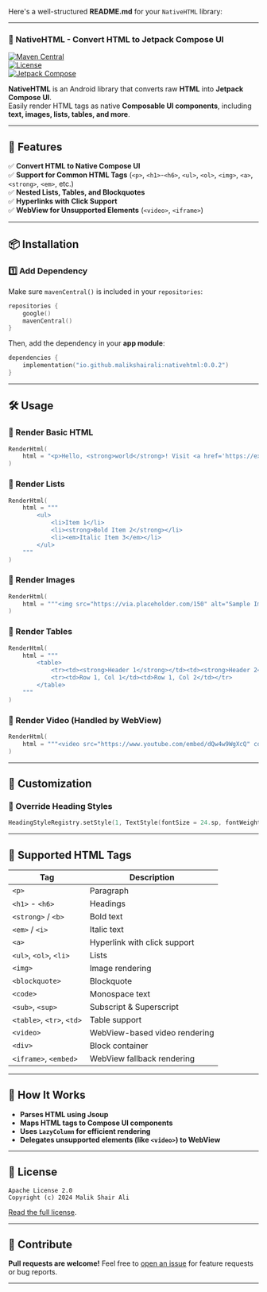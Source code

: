Here's a well-structured **README.md** for your `NativeHTML` library:  

---

### **📜 NativeHTML - Convert HTML to Jetpack Compose UI**  

[![Maven Central](https://img.shields.io/maven-central/v/io.github.malikshairali/nativehtml)](https://central.sonatype.com/artifact/io.github.malikshairali/native-html/versions)  
[![License](https://img.shields.io/badge/license-Apache%202.0-blue)](https://opensource.org/licenses/Apache-2.0)  
[![Jetpack Compose](https://img.shields.io/badge/Jetpack%20Compose-Supported-brightgreen)](https://developer.android.com/jetpack/compose)  

**NativeHTML** is an Android library that converts raw **HTML** into **Jetpack Compose UI**.  
Easily render HTML tags as native **Composable UI components**, including **text, images, lists, tables, and more**.  

---

## **🚀 Features**
✅ **Convert HTML to Native Compose UI**  
✅ **Support for Common HTML Tags** (`<p>`, `<h1>`-`<h6>`, `<ul>`, `<ol>`, `<img>`, `<a>`, `<strong>`, `<em>`, etc.)  
✅ **Nested Lists, Tables, and Blockquotes**  
✅ **Hyperlinks with Click Support**  
✅ **WebView for Unsupported Elements** (`<video>`, `<iframe>`)  

---

## **📦 Installation**

### **1️⃣ Add Dependency**
Make sure `mavenCentral()` is included in your `repositories`:

```kotlin
repositories {
    google()
    mavenCentral()
}
```

Then, add the dependency in your **app module**:

```kotlin
dependencies {
    implementation("io.github.malikshairali:nativehtml:0.0.2")
}
```

---

## **🛠️ Usage**
### **🔹 Render Basic HTML**
```kotlin
RenderHtml(
    html = "<p>Hello, <strong>world</strong>! Visit <a href='https://example.com'>this link</a>.</p>"
)
```

### **🔹 Render Lists**
```kotlin
RenderHtml(
    html = """
        <ul>
            <li>Item 1</li>
            <li><strong>Bold Item 2</strong></li>
            <li><em>Italic Item 3</em></li>
        </ul>
    """
)
```

### **🔹 Render Images**
```kotlin
RenderHtml(
    html = """<img src="https://via.placeholder.com/150" alt="Sample Image" />"""
)
```

### **🔹 Render Tables**
```kotlin
RenderHtml(
    html = """
        <table>
            <tr><td><strong>Header 1</strong></td><td><strong>Header 2</strong></td></tr>
            <tr><td>Row 1, Col 1</td><td>Row 1, Col 2</td></tr>
        </table>
    """
)
```

### **🔹 Render Video (Handled by WebView)**
```kotlin
RenderHtml(
    html = """<video src="https://www.youtube.com/embed/dQw4w9WgXcQ" controls autoplay></video>"""
)
```

---

## **🎨 Customization**
### **🔹 Override Heading Styles**
```kotlin
HeadingStyleRegistry.setStyle(1, TextStyle(fontSize = 24.sp, fontWeight = FontWeight.ExtraBold))
```

---

## **📜 Supported HTML Tags**
| Tag | Description |
|---|---|
| `<p>` | Paragraph |
| `<h1>` - `<h6>` | Headings |
| `<strong>` / `<b>` | Bold text |
| `<em>` / `<i>` | Italic text |
| `<a>` | Hyperlink with click support |
| `<ul>`, `<ol>`, `<li>` | Lists |
| `<img>` | Image rendering |
| `<blockquote>` | Blockquote |
| `<code>` | Monospace text |
| `<sub>`, `<sup>` | Subscript & Superscript |
| `<table>`, `<tr>`, `<td>` | Table support |
| `<video>` | WebView-based video rendering |
| `<div>` | Block container |
| `<iframe>`, `<embed>` | WebView fallback rendering |

---

## **🔧 How It Works**
- **Parses HTML using Jsoup**
- **Maps HTML tags to Compose UI components**
- **Uses `LazyColumn` for efficient rendering**
- **Delegates unsupported elements (like `<video>`) to WebView**

---

## **📄 License**
```
Apache License 2.0
Copyright (c) 2024 Malik Shair Ali
```
[Read the full license](https://opensource.org/licenses/Apache-2.0).

---

## **🚀 Contribute**
**Pull requests are welcome!** Feel free to [open an issue](https://github.com/malikshairali/nativehtml/issues) for feature requests or bug reports.

---
